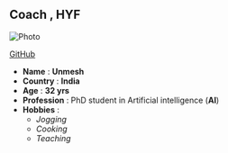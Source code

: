 ## Coach , HYF

![Photo](https://avatars3.githubusercontent.com/u/2500604?s=400&v=4 "Unmesh")

[GitHub](https://github.com/unmeshvrije "Unmesh, GitHub")

- **Name**    : **Unmesh**
- **Country** : **India**
- **Age**     : **32 yrs**
- **Profession** :  PhD student in Artificial intelligence (**AI**)
- **Hobbies** :
  - *Jogging*
  - *Cooking*
  - *Teaching*
